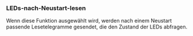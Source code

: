 ﻿### LEDs-nach-Neustart-lesen

Wenn diese Funktion ausgewählt wird, werden nach einem Neustart passende Lesetelegramme gesendet, die den Zustand der LEDs abfragen.

